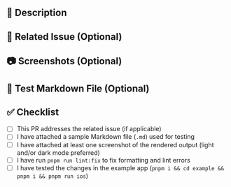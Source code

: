 ## 📝 Description

<!--
Please provide a clear and concise description of what this PR does.
-->

## 📌 Related Issue (Optional)

<!--
If this PR is related to an existing issue, please link it here.
Use the format: Closes #<issue_number> or Link: <issue_url>
-->

## 📷 Screenshots (Optional)

<!--
Upload or embed screenshots here to show how your changes render in the app.
-->

## 📄 Test Markdown File (Optional)

<!--
Upload or link to the markdown file you used to test the rendering.
You can drag and drop it in the comment section after you create the PR.
-->

## ✅ Checklist

- [ ] This PR addresses the related issue (if applicable)
- [ ] I have attached a sample Markdown file (`.md`) used for testing
- [ ] I have attached at least one screenshot of the rendered output (light and/or dark mode preferred)
- [ ] I have run `pnpm run lint:fix` to fix formatting and lint errors
- [ ] I have tested the changes in the example app (`pnpm i && cd example && pnpm i && pnpm run ios`)
